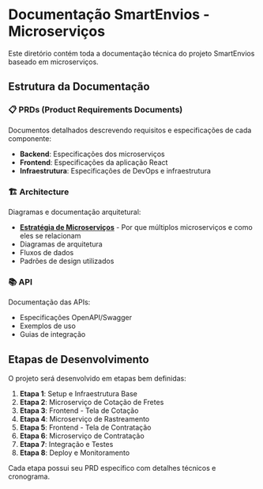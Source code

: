 # Documentação SmartEnvios - Microserviços

Este diretório contém toda a documentação técnica do projeto SmartEnvios baseado em microserviços.

## Estrutura da Documentação

### 📋 PRDs (Product Requirements Documents)
Documentos detalhados descrevendo requisitos e especificações de cada componente:

- **Backend**: Especificações dos microserviços
- **Frontend**: Especificações da aplicação React
- **Infraestrutura**: Especificações de DevOps e infraestrutura

### 🏗️ Architecture
Diagramas e documentação arquitetural:

- **[Estratégia de Microserviços](architecture/microservices-strategy.md)** - Por que múltiplos microserviços e como eles se relacionam
- Diagramas de arquitetura
- Fluxos de dados
- Padrões de design utilizados

### 📚 API
Documentação das APIs:

- Especificações OpenAPI/Swagger
- Exemplos de uso
- Guias de integração

## Etapas de Desenvolvimento

O projeto será desenvolvido em etapas bem definidas:

1. **Etapa 1**: Setup e Infraestrutura Base
2. **Etapa 2**: Microserviço de Cotação de Fretes
3. **Etapa 3**: Frontend - Tela de Cotação
4. **Etapa 4**: Microserviço de Rastreamento
5. **Etapa 5**: Frontend - Tela de Contratação
6. **Etapa 6**: Microserviço de Contratação
7. **Etapa 7**: Integração e Testes
8. **Etapa 8**: Deploy e Monitoramento

Cada etapa possui seu PRD específico com detalhes técnicos e cronograma.
